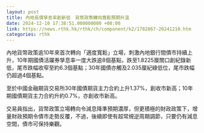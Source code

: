 ```yaml
---
layout: post
title: 內地長債孳息率創新低　貨幣政策轉向寬鬆預期升溫
date: 2024-12-10 17:38:51.000000000 +08:00
link: https://news.rthk.hk/rthk/ch/component/k2/1782867-20241210.htm
categories: rthk
---
```


內地貨幣政策逾10年來首次轉向「適度寬鬆」立場，刺激內地銀行間債市持續上升，10年期國債活躍券孳息率一度大跌逾8個基點，跌至1.8225厘關口創紀錄新低，尾市跌幅收窄至約6.3個基點；30年國債亦觸及2.035厘紀綠低位，尾市跌幅仍超過4個基點。

至於中國金融期貨交易所30年國債期貨主力合約上升1.37%，創收市新高；10年期國債期貨主力合約升約0.7%，亦創收市新高。

交易員指出，貨幣政策立場轉向令減息降準預期濃厚，但更積極的財政政策下，增量財政預期令債市走勢反覆，不過，後續即使有超常規逆周期調節，只要仍有減息空間，債市可保持樂觀。
